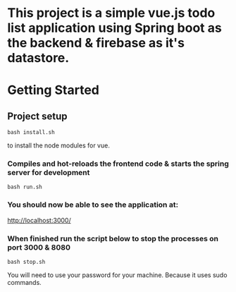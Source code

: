 # This project is a simple vue.js todo list application using Spring boot as the backend & firebase as it's datastore.

# Getting Started

## Project setup
```
bash install.sh
```
to install the node modules for vue.

### Compiles and hot-reloads the frontend code & starts the spring server for development 
```
bash run.sh
```
### You should now be able to see the application at:

[http://localhost:3000/](http://localhost:3000/)

### When finished run the script below to stop the processes on port 3000 & 8080
```
bash stop.sh
```
You will need to use your password for your machine. Because it uses sudo commands.